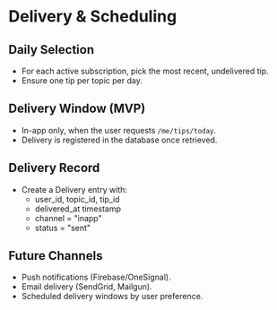 # Delivery & Scheduling

## Daily Selection

- For each active subscription, pick the most recent, undelivered tip.
- Ensure one tip per topic per day.

## Delivery Window (MVP)

- In-app only, when the user requests `/me/tips/today`.
- Delivery is registered in the database once retrieved.

## Delivery Record

- Create a Delivery entry with:
  - user_id, topic_id, tip_id
  - delivered_at timestamp
  - channel = "inapp"
  - status = "sent"

## Future Channels

- Push notifications (Firebase/OneSignal).
- Email delivery (SendGrid, Mailgun).
- Scheduled delivery windows by user preference.
